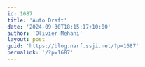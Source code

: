 ```yaml
---
id: 1687
title: 'Auto Draft'
date: '2024-09-30T18:15:17+10:00'
author: 'Olivier Mehani'
layout: post
guid: 'https://blog.narf.ssji.net/?p=1687'
permalink: '/?p=1687'
---
```


